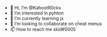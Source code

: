 - 👋 Hi, I’m @KahootR0cks
- 👀 I’m interested in pyhton
- 🌱 I’m currently learning js
- 💞️ I’m looking to collaborate on cheat menus
- 📫 How to reach me skid#0005

<!---
KahootR0cks/KahootR0cks is a ✨ special ✨ repository because its `README.md` (this file) appears on your GitHub profile.
You can click the Preview link to take a look at your changes.
--->

